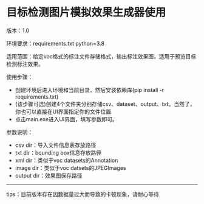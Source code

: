 # 目标检测图片模拟效果生成器使用

版本：1.0

环境要求：requirements.txt	python=3.8

适用范围：给定voc格式的标注文件存储格式，输出标注效果图，适用于预览目标检测标注效果。

使用步骤：

- 创建环境后进入环境和当前目录，然后安装依赖库(pip install -r requirements.txt)
- (该步骤可选)创建4个文件夹分别存储csv、dataset、output、txt。当然了，你也可以直接在UI界面指定你的文件位置
- 点击main.exe进入UI界面，填写参数即可。

参数说明：

- csv dir：导入文件信息表存放路径
- txt dir：bounding box信息存放路径
- xml dir：类似于voc datasets的Annotation
- image dir：类似于voc datsets的JPEGImages
- output dir：效果图保存路径

-----

tips：目前版本存在因数据量过大而导致的卡顿现象，请耐心等待
